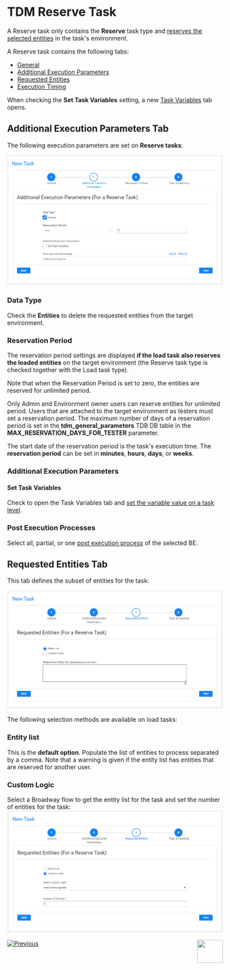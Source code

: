# TDM Reserve Task

A Reserve task only contains the **Reserve** task type and [reserves the selected entities](/articles/TDM/tdm_architecture/08_entity_reservation.md) in the task's environment.

A Reserve task contains the following tabs:

- [General](14a_task_general_tab.md)
- [Additional Execution Parameters](#additional-execution-parameters-tab)
- [Requested Entities](#requested-entities-tab)
- [Execution Timing](22_task_execution_timing_tab.md)

When checking the **Set Task Variables** setting, a new [Task Variables](23_task_globals_tab.md) tab opens.

## Additional Execution Parameters Tab

The following execution parameters are set on **Reserve tasks**:

![additional exe params](images/reserve_task_additional_exe_params.png)



### Data Type

Check the **Entities** to delete the requested entities from the target environment.

### Reservation Period

The reservation period settings are displayed **if the load task also reserves the loaded entities** on the target environment (the Reserve task type is checked together with the Load task type).

Note that when the Reservation Period is set to zero, the entities are reserved for unlimited period.  

Only Admin and Environment owner users can reserve entities for unlimited period. Users that are attached to the target environment as testers  must set a reservation period. The maximum number of days of a reservation period is set in the **tdm_general_parameters** TDB DB table in the **MAX_RESERVATION_DAYS_FOR_TESTER** parameter.

The start date of the reservation period is the task's execution time. The **reservation period** can be set in **minutes**, **hours**, **days**, or **weeks**.

### Additional Execution Parameters

#### Set Task Variables 

Check to open the Task Variables tab and [set the variable value on a task level](23_task_globals_tab.md).

### Post Execution Processes

Select all, partial, or one [post execution process](04_tdm_gui_business_entity_window.md#post-execution-processes-tab) of the selected BE.



## Requested Entities Tab

This tab defines the subset of entities for the task:

![requested entities](images/reserve_task_requested_entities.png)

The following selection methods are available on load tasks: 

### Entity list 

This is the **default option**. Populate the list of entities to process separated by a comma.  Note that a warning is given if the entity list has entities that are reserved for another user.

### Custom Logic

Select a Broadway flow to get the entity list for the task and set the number of entities for the task:![custom logic](images/reserve_task_requested_entities_custom_logic.png)



 [![Previous](/articles/images/Previous.png)](19_delete_only_task.md)[<img align="right" width="60" height="54" src="/articles/images/Next.png">](25_task_tdmdb_tables.md)